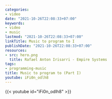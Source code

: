 ```yaml
---
categories:
- video
date: "2021-10-26T22:08:33+07:00"
keywords:
- video
- music
lastmod: "2021-10-26T22:08:33+07:00"
linkTitle: Music to program to I
publishDate: "2021-10-26T22:08:33+07:00"
resources:
- src: hero.png
  title: Rafael Anton Irisarri - Empire Systems
tags:
- programming-music
title: Music to program to (Part I)
youtube: iFi0n_odlh8
---
```


{{< youtube id="iFi0n_odlh8" >}}

